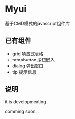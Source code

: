 Myui 
=========================== 

 基于CMD模式的javascript组件库

## 已有组件
 - grid			响应式表格
 - totopbutton	按钮嵌入
 - dialog		弹出窗口
 - tip 			提示信息

## 说明
it is developmenting

comming soon...
